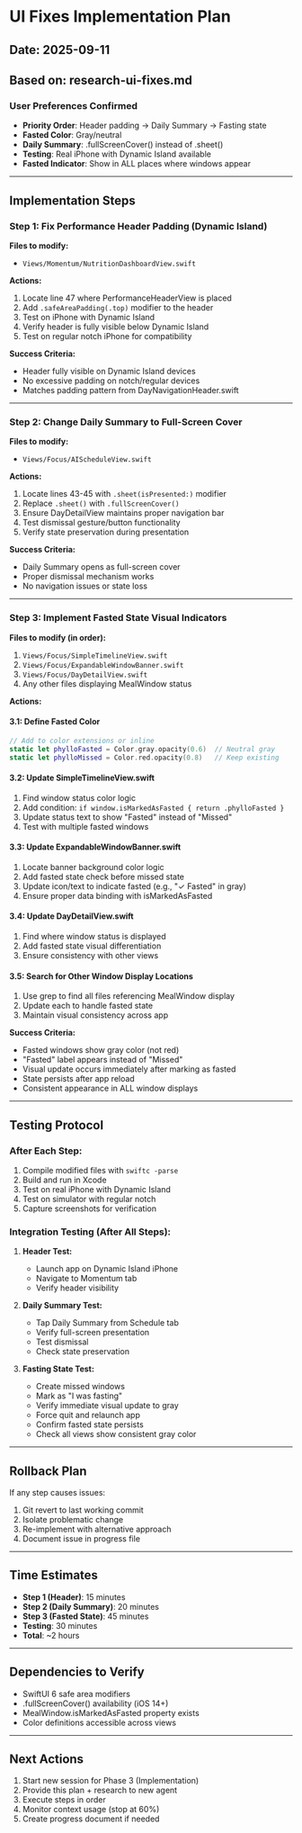 # UI Fixes Implementation Plan
## Date: 2025-09-11
## Based on: research-ui-fixes.md

### User Preferences Confirmed
- **Priority Order**: Header padding → Daily Summary → Fasting state
- **Fasted Color**: Gray/neutral 
- **Daily Summary**: .fullScreenCover() instead of .sheet()
- **Testing**: Real iPhone with Dynamic Island available
- **Fasted Indicator**: Show in ALL places where windows appear

---

## Implementation Steps

### Step 1: Fix Performance Header Padding (Dynamic Island)
**Files to modify:**
- `Views/Momentum/NutritionDashboardView.swift`

**Actions:**
1. Locate line 47 where PerformanceHeaderView is placed
2. Add `.safeAreaPadding(.top)` modifier to the header
3. Test on iPhone with Dynamic Island
4. Verify header is fully visible below Dynamic Island
5. Test on regular notch iPhone for compatibility

**Success Criteria:**
- Header fully visible on Dynamic Island devices
- No excessive padding on notch/regular devices
- Matches padding pattern from DayNavigationHeader.swift

---

### Step 2: Change Daily Summary to Full-Screen Cover
**Files to modify:**
- `Views/Focus/AIScheduleView.swift`

**Actions:**
1. Locate lines 43-45 with `.sheet(isPresented:)` modifier
2. Replace `.sheet()` with `.fullScreenCover()`
3. Ensure DayDetailView maintains proper navigation bar
4. Test dismissal gesture/button functionality
5. Verify state preservation during presentation

**Success Criteria:**
- Daily Summary opens as full-screen cover
- Proper dismissal mechanism works
- No navigation issues or state loss

---

### Step 3: Implement Fasted State Visual Indicators
**Files to modify (in order):**
1. `Views/Focus/SimpleTimelineView.swift`
2. `Views/Focus/ExpandableWindowBanner.swift`
3. `Views/Focus/DayDetailView.swift`
4. Any other files displaying MealWindow status

**Actions:**

#### 3.1: Define Fasted Color
```swift
// Add to color extensions or inline
static let phylloFasted = Color.gray.opacity(0.6)  // Neutral gray
static let phylloMissed = Color.red.opacity(0.8)   // Keep existing
```

#### 3.2: Update SimpleTimelineView.swift
1. Find window status color logic
2. Add condition: `if window.isMarkedAsFasted { return .phylloFasted }`
3. Update status text to show "Fasted" instead of "Missed"
4. Test with multiple fasted windows

#### 3.3: Update ExpandableWindowBanner.swift
1. Locate banner background color logic
2. Add fasted state check before missed state
3. Update icon/text to indicate fasted (e.g., "✓ Fasted" in gray)
4. Ensure proper data binding with isMarkedAsFasted

#### 3.4: Update DayDetailView.swift
1. Find where window status is displayed
2. Add fasted state visual differentiation
3. Ensure consistency with other views

#### 3.5: Search for Other Window Display Locations
1. Use grep to find all files referencing MealWindow display
2. Update each to handle fasted state
3. Maintain visual consistency across app

**Success Criteria:**
- Fasted windows show gray color (not red)
- "Fasted" label appears instead of "Missed"
- Visual update occurs immediately after marking as fasted
- State persists after app reload
- Consistent appearance in ALL window displays

---

## Testing Protocol

### After Each Step:
1. Compile modified files with `swiftc -parse`
2. Build and run in Xcode
3. Test on real iPhone with Dynamic Island
4. Test on simulator with regular notch
5. Capture screenshots for verification

### Integration Testing (After All Steps):
1. **Header Test:**
   - Launch app on Dynamic Island iPhone
   - Navigate to Momentum tab
   - Verify header visibility

2. **Daily Summary Test:**
   - Tap Daily Summary from Schedule tab
   - Verify full-screen presentation
   - Test dismissal
   - Check state preservation

3. **Fasting State Test:**
   - Create missed windows
   - Mark as "I was fasting"
   - Verify immediate visual update to gray
   - Force quit and relaunch app
   - Confirm fasted state persists
   - Check all views show consistent gray color

---

## Rollback Plan

If any step causes issues:
1. Git revert to last working commit
2. Isolate problematic change
3. Re-implement with alternative approach
4. Document issue in progress file

---

## Time Estimates

- **Step 1 (Header)**: 15 minutes
- **Step 2 (Daily Summary)**: 20 minutes  
- **Step 3 (Fasted State)**: 45 minutes
- **Testing**: 30 minutes
- **Total**: ~2 hours

---

## Dependencies to Verify

- SwiftUI 6 safe area modifiers
- .fullScreenCover() availability (iOS 14+)
- MealWindow.isMarkedAsFasted property exists
- Color definitions accessible across views

---

## Next Actions

1. Start new session for Phase 3 (Implementation)
2. Provide this plan + research to new agent
3. Execute steps in order
4. Monitor context usage (stop at 60%)
5. Create progress document if needed